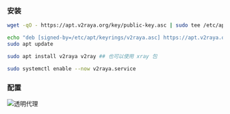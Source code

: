 ### 安装

```sh
wget -qO - https://apt.v2raya.org/key/public-key.asc | sudo tee /etc/apt/keyrings/v2raya.asc

echo "deb [signed-by=/etc/apt/keyrings/v2raya.asc] https://apt.v2raya.org/ v2raya main" | sudo tee /etc/apt/sources.list.d/v2raya.list
sudo apt update

sudo apt install v2raya v2ray ## 也可以使用 xray 包

sudo systemctl enable --now v2raya.service
```

### 配置

![透明代理](https://v2raya.org/docs/prologue/quick-start/images/tproxy.png)
